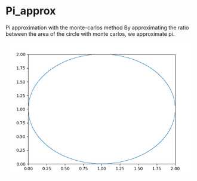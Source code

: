 # Pi_approx
Pi approximation with the monte-carlos method
By approximating the ratio between the area of the circle with monte carlos, we approximate pi. 


<img src="https://github.com/WilliamVoong/Pi_approx/blob/master/monte_carlos.gif" width="500">
